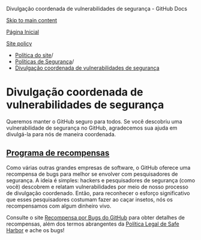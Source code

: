 Divulgação coordenada de vulnerabilidades de segurança - GitHub Docs

[Skip to main content](#main-content)

[Página Inicial](/pt)

[Site policy](/pt/site-policy)

* [Política do site](/pt/site-policy)/
* [Políticas de Segurança](/pt/site-policy/security-policies)/
* [Divulgação coordenada de vulnerabilidades de segurança](/pt/site-policy/security-policies/coordinated-disclosure-of-security-vulnerabilities)

Divulgação coordenada de vulnerabilidades de segurança
==========

Queremos manter o GitHub seguro para todos. Se você descobriu uma vulnerabilidade de segurança no GitHub, agradecemos sua ajuda em divulgá-la para nós de maneira coordenada.

[Programa de recompensas](#bounty-program)
----------

Como várias outras grandes empresas de software, o GitHub oferece uma recompensa de bugs para melhor se envolver com pesquisadores de segurança. A ideia é simples: hackers e pesquisadores de segurança (como você) descobrem e relatam vulnerabilidades por meio de nosso processo de divulgação coordenado. Então, para reconhecer o esforço significativo que esses pesquisadores costumam fazer ao caçar insetos, nós os recompensamos com algum dinheiro vivo.

Consulte o site [Recompensa por Bugs do GitHub](https://bounty.github.com) para obter detalhes de recompensas, além dos termos abrangentes da [Política Legal de Safe Harbor](/pt/site-policy/security-policies/github-bug-bounty-program-legal-safe-harbor) e ache os bugs!
